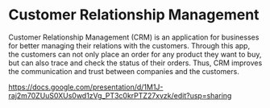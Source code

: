 # Customer Relationship Management

Customer Relationship Management (CRM) is an application for businesses for better managing their relations with the customers. Through this app, the customers can not only place an order for any product they want to buy, but can also trace and check the status of their orders. Thus, CRM improves the communication and trust between companies and the customers.

https://docs.google.com/presentation/d/1M1J-raj2m70ZUuS0XUs0wd1zVg_PT3c0krPTZ27xvzk/edit?usp=sharing
